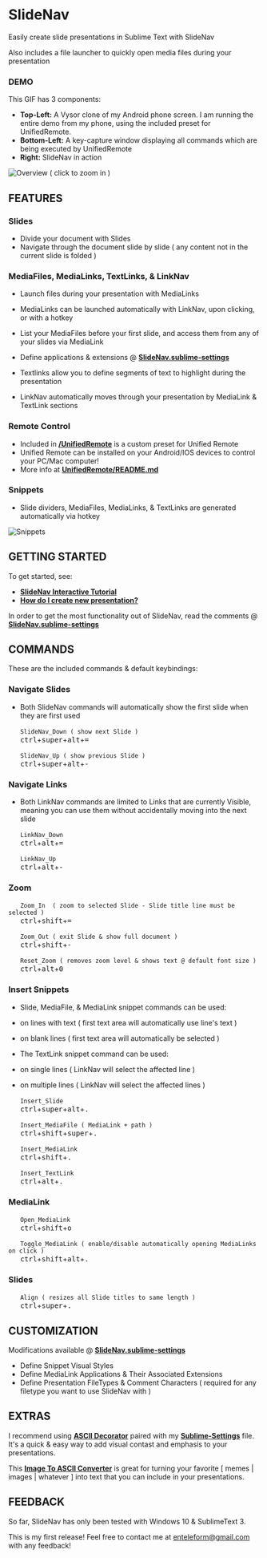 
# SlideNav

Easily create slide presentations in Sublime Text with SlideNav

Also includes a file launcher to quickly open media files during your presentation

### DEMO

This GIF has 3 components:
* __Top-Left:__ A Vysor clone of my Android phone screen.  I am running the entire demo from my phone, using the included preset for UnifiedRemote.
* __Bottom-Left:__ A key-capture window displaying all commands which are being executed by UnifiedRemote
* __Right:__ SlideNav in action

![Overview](https://raw.githubusercontent.com/Enteleform/_README_RESOURCES/master/ST_SlideNav/Overview.gif)
( click to zoom in )

## FEATURES

### Slides

* Divide your document with Slides
* Navigate through the document slide by slide ( any content not in the current slide is folded )

### MediaFiles, MediaLinks, TextLinks, & LinkNav

* Launch files during your presentation with MediaLinks
 * MediaLinks can be launched automatically with LinkNav, upon clicking, or with a hotkey
 * List your MediaFiles before your first slide, and access them from any of your slides via MediaLink
 * Define applications & extensions @ __[SlideNav.sublime-settings](https://github.com/Enteleform/ST_SlideNav/blob/master/SlideNav.sublime-settings#L127)__

* Textlinks allow you to define segments of text to highlight during the presentation  

* LinkNav automatically moves through your presentation by MediaLink & TextLink sections

### Remote Control

* Included in __[/UnifiedRemote](https://github.com/Enteleform/ST_SlideNav/tree/master/UnifiedRemote)__ is a custom preset for Unified Remote
* Unified Remote can be installed on your Android/IOS devices to control your PC/Mac computer!
* More info at __[UnifiedRemote/README.md](https://github.com/Enteleform/ST_SlideNav/blob/master/UnifiedRemote/README.md)__

### Snippets

* Slide dividers, MediaFiles, MediaLinks, & TextLinks are generated automatically via hotkey

![Snippets](https://raw.githubusercontent.com/Enteleform/_README_RESOURCES/master/ST_SlideNav/Snippets.gif)

## GETTING STARTED

To get started, see:
* __[SlideNav Interactive Tutorial](https://github.com/Enteleform/ST_SlideNav/blob/master/Tutorial/%5BSlideNav%5D%20Tutorial.py)__
* __[How do I create new presentation?](https://github.com/Enteleform/ST_SlideNav/issues/1)__

In order to get the most functionality out of SlideNav, read the comments @ __[SlideNav.sublime-settings](https://github.com/Enteleform/ST_SlideNav/blob/master/SlideNav.sublime-settings)__

## COMMANDS

These are the included commands & default keybindings:

### Navigate Slides

* Both SlideNav commands will automatically show the first slide when they are first used

&nbsp;&nbsp;&nbsp;&nbsp;&nbsp;&nbsp;`SlideNav_Down ( show next Slide )`  
&nbsp;&nbsp;&nbsp;&nbsp;&nbsp;&nbsp;<kbd>ctrl</kbd>+<kbd>super</kbd>+<kbd>alt</kbd>+<kbd>=</kbd>

&nbsp;&nbsp;&nbsp;&nbsp;&nbsp;&nbsp;`SlideNav_Up ( show previous Slide )`  
&nbsp;&nbsp;&nbsp;&nbsp;&nbsp;&nbsp;<kbd>ctrl</kbd>+<kbd>super</kbd>+<kbd>alt</kbd>+<kbd>-</kbd>

### Navigate Links

* Both LinkNav commands are limited to Links that are currently Visible, meaning you can use them without accidentally moving into the next slide

&nbsp;&nbsp;&nbsp;&nbsp;&nbsp;&nbsp;`LinkNav_Down`  
&nbsp;&nbsp;&nbsp;&nbsp;&nbsp;&nbsp;<kbd>ctrl</kbd>+<kbd>alt</kbd>+<kbd>=</kbd>

&nbsp;&nbsp;&nbsp;&nbsp;&nbsp;&nbsp;`LinkNav_Up`  
&nbsp;&nbsp;&nbsp;&nbsp;&nbsp;&nbsp;<kbd>ctrl</kbd>+<kbd>alt</kbd>+<kbd>-</kbd>

### Zoom

&nbsp;&nbsp;&nbsp;&nbsp;&nbsp;&nbsp;`Zoom_In  ( zoom to selected Slide - Slide title line must be selected )`  
&nbsp;&nbsp;&nbsp;&nbsp;&nbsp;&nbsp;<kbd>ctrl</kbd>+<kbd>shift</kbd>+<kbd>=</kbd>

&nbsp;&nbsp;&nbsp;&nbsp;&nbsp;&nbsp;`Zoom_Out ( exit Slide & show full document )`  
&nbsp;&nbsp;&nbsp;&nbsp;&nbsp;&nbsp;<kbd>ctrl</kbd>+<kbd>shift</kbd>+<kbd>-</kbd>

&nbsp;&nbsp;&nbsp;&nbsp;&nbsp;&nbsp;`Reset_Zoom ( removes zoom level & shows text @ default font size )`  
&nbsp;&nbsp;&nbsp;&nbsp;&nbsp;&nbsp;<kbd>ctrl</kbd>+<kbd>alt</kbd>+<kbd>0</kbd>

### Insert Snippets

* Slide, MediaFile, & MediaLink snippet commands can be used:
 * on lines with text ( first text area will automatically use line's text )
 * on blank lines     ( first text area will automatically be selected )

* The TextLink snippet command can be used:
 * on single lines ( LinkNav will select the affected line )
 * on multiple lines ( LinkNav will select the affected lines )

&nbsp;&nbsp;&nbsp;&nbsp;&nbsp;&nbsp;`Insert_Slide`  
&nbsp;&nbsp;&nbsp;&nbsp;&nbsp;&nbsp;<kbd>ctrl</kbd>+<kbd>super</kbd>+<kbd>alt</kbd>+<kbd>.</kbd>

&nbsp;&nbsp;&nbsp;&nbsp;&nbsp;&nbsp;`Insert_MediaFile ( MediaLink + path )`  
&nbsp;&nbsp;&nbsp;&nbsp;&nbsp;&nbsp;<kbd>ctrl</kbd>+<kbd>shift</kbd>+<kbd>super</kbd>+<kbd>.</kbd>

&nbsp;&nbsp;&nbsp;&nbsp;&nbsp;&nbsp;`Insert_MediaLink`  
&nbsp;&nbsp;&nbsp;&nbsp;&nbsp;&nbsp;<kbd>ctrl</kbd>+<kbd>shift</kbd>+<kbd>.</kbd>

&nbsp;&nbsp;&nbsp;&nbsp;&nbsp;&nbsp;`Insert_TextLink`  
&nbsp;&nbsp;&nbsp;&nbsp;&nbsp;&nbsp;<kbd>ctrl</kbd>+<kbd>alt</kbd>+<kbd>.</kbd>

### MediaLink

&nbsp;&nbsp;&nbsp;&nbsp;&nbsp;&nbsp;`Open_MediaLink`  
&nbsp;&nbsp;&nbsp;&nbsp;&nbsp;&nbsp;<kbd>ctrl</kbd>+<kbd>shift</kbd>+<kbd>o</kbd>

&nbsp;&nbsp;&nbsp;&nbsp;&nbsp;&nbsp;`Toggle_MediaLink ( enable/disable automatically opening MediaLinks on click )`  
&nbsp;&nbsp;&nbsp;&nbsp;&nbsp;&nbsp;<kbd>ctrl</kbd>+<kbd>shift</kbd>+<kbd>alt</kbd>+<kbd>.</kbd>

### Slides

&nbsp;&nbsp;&nbsp;&nbsp;&nbsp;&nbsp;`Align ( resizes all Slide titles to same length )`  
&nbsp;&nbsp;&nbsp;&nbsp;&nbsp;&nbsp;<kbd>ctrl</kbd>+<kbd>super</kbd>+<kbd>.</kbd>

## CUSTOMIZATION

Modifications available @ __[SlideNav.sublime-settings](https://github.com/Enteleform/ST_SlideNav/blob/master/SlideNav.sublime-settings)__

* Define Snippet Visual Styles
* Define MediaLink Applications & Their Associated Extensions
* Define Presentation FileTypes & Comment Characters ( required for any filetype you want to use SlideNav with )

## EXTRAS

I recommend using __[ASCII Decorator](https://packagecontrol.io/packages/ASCII%20Decorator)__ paired with my __[Sublime-Settings](https://github.com/Enteleform/ST_SlideNav/blob/master/ASCII%20Decorator/ASCII%20Decorator.sublime-settings)__ file.
It's a quick & easy way to add visual contast and emphasis to your presentations.

This __[Image To ASCII Converter](http://www.text-image.com/convert/ascii.html)__ is great for turning your favorite [ memes | images | whatever ] into text that you can include in your presentations.

## FEEDBACK

So far, SlideNav has only been tested with Windows 10 & SublimeText 3.

This is my first release! Feel free to contact me at enteleform@gmail.com with any feedback!
